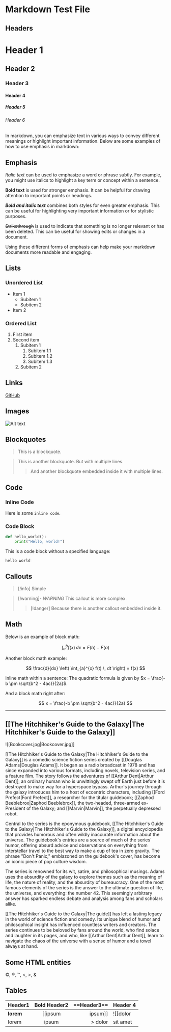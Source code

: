 # Markdown Test File

## Headers

# Header 1

## Header 2

### Header 3

#### Header 4

##### Header 5

###### Header 6

In markdown, you can emphasize text in various ways to convey different meanings or highlight important information. Below are some examples of how to use emphasis in markdown:

## Emphasis

_Italic text_ can be used to emphasize a word or phrase subtly. For example, you might use italics to highlight a key term or concept within a sentence.

**Bold text** is used for stronger emphasis. It can be helpful for drawing attention to important points or headings.

**_Bold and italic text_** combines both styles for even greater emphasis. This can be useful for highlighting very important information or for stylistic purposes.

~~Strikethrough~~ is used to indicate that something is no longer relevant or has been deleted. This can be useful for showing edits or changes in a document.

Using these different forms of emphasis can help make your markdown documents more readable and engaging.

## Lists

### Unordered List

-   Item 1
    -   Subitem 1
    -   Subitem 2
-   Item 2

### Ordered List

1. First item
2. Second item
    1. Subitem 1
        1. Subitem 1.1
        2. Subitem 1.2
        3. Subitem 1.3
    2. Subitem 2

## Links

[GitHub](https://github.com)

## Images

![Alt text](https://via.placeholder.com/150)

## Blockquotes

> This is a blockquote.

> This is another blockquote.
> But with multiple lines.
> > And another blockquote embedded inside it
> > with multiple lines.

## Code

### Inline Code

Here is some `inline code`.

### Code Block

```python
def hello_world():
    print("Hello, world!")
```

This is a code block without a specified language:

```
hello world
```

## Callouts

> [!info] Simple

> [!warning]- _WARNING_
> This callout is more complex.
> > [!danger] Because
> > there is another callout embedded inside it.

## Math

Below is an example of block math:

$$
\int_{a}^{b} f(x) \, dx = F(b) - F(a)
$$

Another block math example:

$$
\frac{d}{dx} \left( \int_{a}^{x} f(t) \, dt \right) = f(x)
$$

Inline math within a sentence: The quadratic formula is given by $x = \frac{-b \pm \sqrt{b^2 - 4ac}}{2a}$.

And a block math right after:

$$
x = \frac{-b \pm \sqrt{b^2 - 4ac}}{2a}
$$

---

## [[The Hitchhiker's Guide to the Galaxy|The Hitchhiker's Guide to the Galaxy]]

![[Bookcover.jpg|Bookcover.jpg]]

[[The Hitchhiker's Guide to the Galaxy|The Hitchhiker's Guide to the Galaxy]] is a comedic science fiction series created by [[Douglas Adams|Douglas Adams]]. It began as a radio broadcast in 1978 and has since expanded into various formats, including novels, television series, and a feature film. The story follows the adventures of [[Arthur Dent|Arthur Dent]], an ordinary human who is unwittingly swept off Earth just before it is destroyed to make way for a hyperspace bypass. Arthur&#x27;s journey through the galaxy introduces him to a host of eccentric characters, including [[Ford Prefect|Ford Prefect]], a researcher for the titular guidebook; [[Zaphod Beeblebrox|Zaphod Beeblebrox]], the two-headed, three-armed ex-President of the Galaxy; and [[Marvin|Marvin]], the perpetually depressed robot.

Central to the series is the eponymous guidebook, [[The Hitchhiker's Guide to the Galaxy|The Hitchhiker's Guide to the Galaxy]], a digital encyclopedia that provides humorous and often wildly inaccurate information about the universe. The guidebook&#x27;s entries are a source of much of the series&#x27; humor, offering absurd advice and observations on everything from interstellar travel to the best way to make a cup of tea in zero gravity. The phrase &#x22;Don&#x27;t Panic,&#x22; emblazoned on the guidebook&#x27;s cover, has become an iconic piece of pop culture wisdom.

The series is renowned for its wit, satire, and philosophical musings. Adams uses the absurdity of the galaxy to explore themes such as the meaning of life, the nature of reality, and the absurdity of bureaucracy. One of the most famous elements of the series is the answer to the ultimate question of life, the universe, and everything: the number 42. This seemingly arbitrary answer has sparked endless debate and analysis among fans and scholars alike.

[[The Hitchhiker's Guide to the Galaxy|The guide]] has left a lasting legacy in the world of science fiction and comedy. Its unique blend of humor and philosophical insight has influenced countless writers and creators. The series continues to be beloved by fans around the world, who find solace and laughter in its pages, and who, like [[Arthur Dent|Arthur Dent]], learn to navigate the chaos of the universe with a sense of humor and a towel always at hand.

## Some HTML entities

&#xA9;, &#xAE;, &#x2122;, &#x3C;, &#x3E;, &#x26;

## Tables

| Header1 | **Bold Header2** | ==Header3== | Header 4 |
| :-- | :-: | --: | --- |
| **lorem** | [[ipsum|ipsum]] | ![[dolor|dolor]] | **sit amet** |
| lorem | ipsum | &#x3E; dolor | sit amet |

